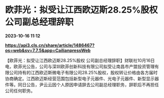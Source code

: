 # 欧菲光：拟受让江西欧迈斯28.25%股权 公司副总经理辞职

**2023-10-16 11:12**

**https://api3.cls.cn/share/article/1486467?os=web&sv=7.7.5&app=CailianpressWeb**

【欧菲光：拟受让江西欧迈斯28.25%股权 公司副总经理辞职】财联社10月16日电，欧菲光公告，公司与深圳欧菲创新科技有限公司拟受让南昌市产盟投资管理有限公司持有的江西欧迈斯微电子有限公司28.25%股权，股权转让价格由各方届时协商确定。江西欧迈斯经营范围包括新型电子元器件、光电子元器件、新型显示器件等。同日公告，尹云云因个人原因申请辞去公司副总经理职务，辞职后不再担任公司任何职务。